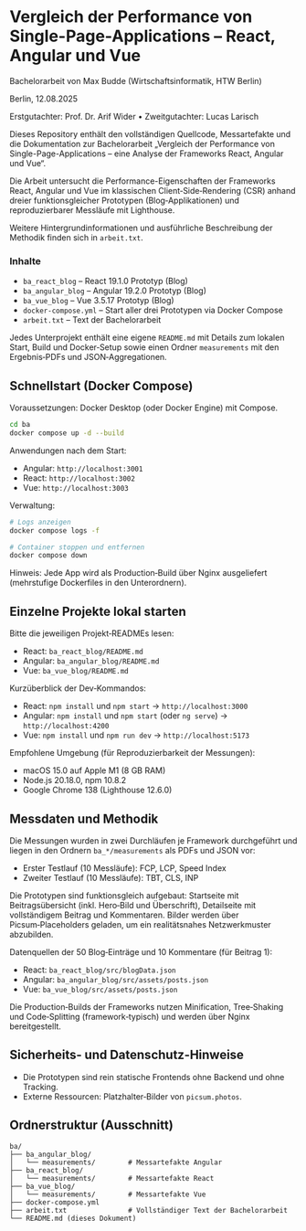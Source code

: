 # Vergleich der Performance von Single-Page-Applications – React, Angular und Vue

Bachelorarbeit von Max Budde (Wirtschaftsinformatik, HTW Berlin)

Berlin, 12.08.2025

Erstgutachter: Prof. Dr. Arif Wider • Zweitgutachter: Lucas Larisch

Dieses Repository enthält den vollständigen Quellcode, Messartefakte und die Dokumentation zur Bachelorarbeit „Vergleich der Performance von Single-Page-Applications – eine Analyse der Frameworks React, Angular und Vue“.

Die Arbeit untersucht die Performance-Eigenschaften der Frameworks React, Angular und Vue im klassischen Client‑Side‑Rendering (CSR) anhand dreier funktionsgleicher Prototypen (Blog‑Applikationen) und reproduzierbarer Messläufe mit Lighthouse.

Weitere Hintergrundinformationen und ausführliche Beschreibung der Methodik finden sich in `arbeit.txt`.

### Inhalte
- `ba_react_blog` – React 19.1.0 Prototyp (Blog)
- `ba_angular_blog` – Angular 19.2.0 Prototyp (Blog)
- `ba_vue_blog` – Vue 3.5.17 Prototyp (Blog)
- `docker-compose.yml` – Start aller drei Prototypen via Docker Compose
- `arbeit.txt` – Text der Bachelorarbeit

Jedes Unterprojekt enthält eine eigene `README.md` mit Details zum lokalen Start, Build und Docker‑Setup sowie einen Ordner `measurements` mit den Ergebnis‑PDFs und JSON‑Aggregationen.

## Schnellstart (Docker Compose)

Voraussetzungen: Docker Desktop (oder Docker Engine) mit Compose.

```bash
cd ba
docker compose up -d --build
```

Anwendungen nach dem Start:
- Angular: `http://localhost:3001`
- React: `http://localhost:3002`
- Vue: `http://localhost:3003`

Verwaltung:
```bash
# Logs anzeigen
docker compose logs -f

# Container stoppen und entfernen
docker compose down
```

Hinweis: Jede App wird als Production‑Build über Nginx ausgeliefert (mehrstufige Dockerfiles in den Unterordnern).

## Einzelne Projekte lokal starten

Bitte die jeweiligen Projekt‑READMEs lesen:

- React: `ba_react_blog/README.md`
- Angular: `ba_angular_blog/README.md`
- Vue: `ba_vue_blog/README.md`

Kurzüberblick der Dev‑Kommandos:
- React: `npm install` und `npm start` → `http://localhost:3000`
- Angular: `npm install` und `npm start` (oder `ng serve`) → `http://localhost:4200`
- Vue: `npm install` und `npm run dev` → `http://localhost:5173`

Empfohlene Umgebung (für Reproduzierbarkeit der Messungen):
- macOS 15.0 auf Apple M1 (8 GB RAM)
- Node.js 20.18.0, npm 10.8.2
- Google Chrome 138 (Lighthouse 12.6.0)

## Messdaten und Methodik

Die Messungen wurden in zwei Durchläufen je Framework durchgeführt und liegen in den Ordnern `ba_*/measurements` als PDFs und JSON vor:

- Erster Testlauf (10 Messläufe): FCP, LCP, Speed Index
- Zweiter Testlauf (10 Messläufe): TBT, CLS, INP

Die Prototypen sind funktionsgleich aufgebaut: Startseite mit Beitragsübersicht (inkl. Hero‑Bild und Überschrift), Detailseite mit vollständigem Beitrag und Kommentaren. Bilder werden über Picsum‑Placeholders geladen, um ein realitätsnahes Netzwerkmuster abzubilden.

Datenquellen der 50 Blog‑Einträge und 10 Kommentare (für Beitrag 1):
- React: `ba_react_blog/src/blogData.json`
- Angular: `ba_angular_blog/src/assets/posts.json`
- Vue: `ba_vue_blog/src/assets/posts.json`

Die Production‑Builds der Frameworks nutzen Minification, Tree‑Shaking und Code‑Splitting (framework‑typisch) und werden über Nginx bereitgestellt.

## Sicherheits‑ und Datenschutz‑Hinweise
- Die Prototypen sind rein statische Frontends ohne Backend und ohne Tracking.
- Externe Ressourcen: Platzhalter‑Bilder von `picsum.photos`.


## Ordnerstruktur (Ausschnitt)

```
ba/
├── ba_angular_blog/
│   └── measurements/        # Messartefakte Angular
├── ba_react_blog/
│   └── measurements/        # Messartefakte React
├── ba_vue_blog/
│   └── measurements/        # Messartefakte Vue
├── docker-compose.yml
├── arbeit.txt               # Vollständiger Text der Bachelorarbeit
└── README.md (dieses Dokument)
```